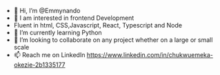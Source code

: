 - 👋 Hi, I’m @Emmynando
- 👀 I am  interested in frontend Development
-  Fluent in html, CSS,Javascript, React, Typescript and Node
- 🌱 I’m currently learning Python
- 💞️ I’m looking to collaborate on any project whether on a large or small scale
- 📫 Reach me on LinkedIn https://www.linkedin.com/in/chukwuemeka-okezie-2b1335177

<!---
Emmynando/Emmynando is a ✨ special ✨ repository because its `README.md` (this file) appears on your GitHub profile.
You can click the Preview link to take a look at your changes.
--->
